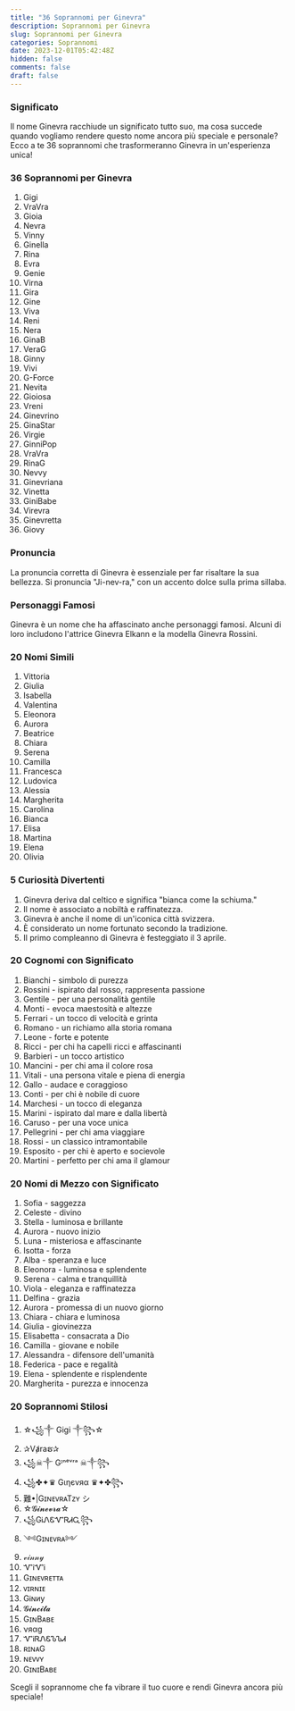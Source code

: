 ```yaml
---
title: "36 Soprannomi per Ginevra"
description: Soprannomi per Ginevra
slug: Soprannomi per Ginevra
categories: Soprannomi
date: 2023-12-01T05:42:48Z
hidden: false
comments: false
draft: false
---
```


### Significato
Il nome Ginevra racchiude un significato tutto suo, ma cosa succede quando vogliamo rendere questo nome ancora più speciale e personale? Ecco a te 36 soprannomi che trasformeranno Ginevra in un'esperienza unica!

### 36 Soprannomi per Ginevra
1. Gigi
2. VraVra
3. Gioia
4. Nevra
5. Vinny
6. Ginella
7. Rina
8. Evra
9. Genie
10. Virna
11. Gira
12. Gine
13. Viva
14. Reni
15. Nera
16. GinaB
17. VeraG
18. Ginny
19. Vivi
20. G-Force
21. Nevita
22. Gioiosa
23. Vreni
24. Ginevrino
25. GinaStar
26. Virgie
27. GinniPop
28. VraVra
29. RinaG
30. Nevvy
31. Ginevriana
32. Vinetta
33. GiniBabe
34. Virevra
35. Ginevretta
36. Giovy

### Pronuncia
La pronuncia corretta di Ginevra è essenziale per far risaltare la sua bellezza. Si pronuncia "Ji-nev-ra," con un accento dolce sulla prima sillaba.

### Personaggi Famosi
Ginevra è un nome che ha affascinato anche personaggi famosi. Alcuni di loro includono l'attrice Ginevra Elkann e la modella Ginevra Rossini.

### 20 Nomi Simili
1. Vittoria
2. Giulia
3. Isabella
4. Valentina
5. Eleonora
6. Aurora
7. Beatrice
8. Chiara
9. Serena
10. Camilla
11. Francesca
12. Ludovica
13. Alessia
14. Margherita
15. Carolina
16. Bianca
17. Elisa
18. Martina
19. Elena
20. Olivia

### 5 Curiosità Divertenti
1. Ginevra deriva dal celtico e significa "bianca come la schiuma."
2. Il nome è associato a nobiltà e raffinatezza.
3. Ginevra è anche il nome di un'iconica città svizzera.
4. È considerato un nome fortunato secondo la tradizione.
5. Il primo compleanno di Ginevra è festeggiato il 3 aprile.

### 20 Cognomi con Significato
1. Bianchi - simbolo di purezza
2. Rossini - ispirato dal rosso, rappresenta passione
3. Gentile - per una personalità gentile
4. Monti - evoca maestosità e altezze
5. Ferrari - un tocco di velocità e grinta
6. Romano - un richiamo alla storia romana
7. Leone - forte e potente
8. Ricci - per chi ha capelli ricci e affascinanti
9. Barbieri - un tocco artistico
10. Mancini - per chi ama il colore rosa
11. Vitali - una persona vitale e piena di energia
12. Gallo - audace e coraggioso
13. Conti - per chi è nobile di cuore
14. Marchesi - un tocco di eleganza
15. Marini - ispirato dal mare e dalla libertà
16. Caruso - per una voce unica
17. Pellegrini - per chi ama viaggiare
18. Rossi - un classico intramontabile
19. Esposito - per chi è aperto e socievole
20. Martini - perfetto per chi ama il glamour

### 20 Nomi di Mezzo con Significato
1. Sofia - saggezza
2. Celeste - divino
3. Stella - luminosa e brillante
4. Aurora - nuovo inizio
5. Luna - misteriosa e affascinante
6. Isotta - forza
7. Alba - speranza e luce
8. Eleonora - luminosa e splendente
9. Serena - calma e tranquillità
10. Viola - eleganza e raffinatezza
11. Delfina - grazia
12. Aurora - promessa di un nuovo giorno
13. Chiara - chiara e luminosa
14. Giulia - giovinezza
15. Elisabetta - consacrata a Dio
16. Camilla - giovane e nobile
17. Alessandra - difensore dell'umanità
18. Federica - pace e regalità
19. Elena - splendente e risplendente
20. Margherita - purezza e innocenza

### 20 Soprannomi Stilosi
1. ☆꧁༒ Gigi ༒꧂☆
2. ✰Vⱥraຮ✰
3. ꧁☠︎༒ Gᴵⁿᵉᵛʳᵃ ☠︎༒꧂
4. ꧁✤✦♛ Gιηєvяα ♛✦✤꧂
5. 難•|GɪɴᴇᴠʀᴀTᴢʏ シ︎
6. ☆𝓖𝓲𝓷𝓮𝓿𝓻𝓪☆
7. ꧁GᎥᏁᏋᏉᏒᏗᏩ꧂
8. ༺Gɪɴᴇᴠʀᴀ༻
9. 𝓋𝒾𝓃𝓃𝓎
10. ᏉᎥᏉᎥ
11. Gɪɴᴇᴠʀᴇᴛᴛᴀ
12. ᴠɪʀɴɪᴇ
13. GᎥɴиy
14. 𝓖𝓲𝓷𝓬𝓲𝓽𝓪
15. GɪɴBᴀʙᴇ
16. νяαg
17. ᏉᎥᏒᏁᏋᏖᏖᏗ
18. ʀɪɴᴀG
19. ɴᴇᴠᴠʏ
20. GɪɴɪBᴀʙᴇ

Scegli il soprannome che fa vibrare il tuo cuore e rendi Ginevra ancora più speciale!